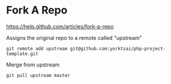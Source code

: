 Fork A Repo
====
https://help.github.com/articles/fork-a-repo

Assigns the original repo to a remote called "upstream"
```
git remote add upstream git@github.com:yorktsai/php-project-template.git
```

Merge from upstream
```
git pull upstream master
```
